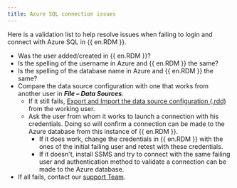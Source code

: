 ```yaml
---
title: Azure SQL connection issues
---
```

Here is a validation list to help resolve issues when failing to login and connect with Azure SQL in {{ en.RDM }}.  
* Was the user added/created in {{ en.RDM }}?
* Is the spelling of the username in Azure and {{ en.RDM }} the same?
* Is the spelling of the database name in Azure and {{ en.RDM }} the same?
* Compare the data source configuration with one that works from another user in ***File – Data Sources***.
    * If it still fails, [Export and Import the data source configuration (.rdd)](/kb/remote-desktop-manager/how-to-articles/import-export-data-sources-configuration/) from the working user.
    * Ask the user from whom it works to launch a connection with his credentials. Doing so will confirm a connection can be made to the Azure database from this instance of {{ en.RDM }}.
        * If it does work, change the credentials in {{ en.RDM }} with the ones of the initial failing user and retest with these credentials.
        * If it doesn't, install SSMS and try to connect with the same failing user and authentication method to validate a connection can be made to the Azure database.
* If all fails, contact our [support Team](mailto:service@devolutions.net).
